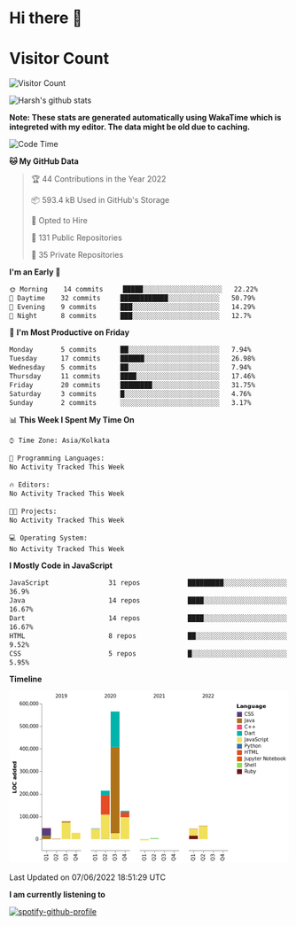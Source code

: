 # Hi there 👋 

# Visitor Count
![Visitor Count](https://profile-counter.glitch.me/harsh2201/count.svg)

![Harsh's github stats](https://github-readme-stats.vercel.app/api?username=harsh2201&show_icons=true&theme=radical)

**Note: These stats are generated automatically using WakaTime which is integreted with my editor. The data might be old due to caching.**

<!--START_SECTION:waka-->
![Code Time](http://img.shields.io/badge/Code%20Time-0%20secs-blue)

**🐱 My GitHub Data** 

> 🏆 44 Contributions in the Year 2022
 > 
> 📦 593.4 kB Used in GitHub's Storage 
 > 
> 💼 Opted to Hire
 > 
> 📜 131 Public Repositories 
 > 
> 🔑 35 Private Repositories  
 > 
**I'm an Early 🐤** 

```text
🌞 Morning    14 commits     █████░░░░░░░░░░░░░░░░░░░░   22.22% 
🌆 Daytime    32 commits     ████████████░░░░░░░░░░░░░   50.79% 
🌃 Evening    9 commits      ███░░░░░░░░░░░░░░░░░░░░░░   14.29% 
🌙 Night      8 commits      ███░░░░░░░░░░░░░░░░░░░░░░   12.7%

```
📅 **I'm Most Productive on Friday** 

```text
Monday       5 commits      ██░░░░░░░░░░░░░░░░░░░░░░░   7.94% 
Tuesday      17 commits     ██████░░░░░░░░░░░░░░░░░░░   26.98% 
Wednesday    5 commits      ██░░░░░░░░░░░░░░░░░░░░░░░   7.94% 
Thursday     11 commits     ████░░░░░░░░░░░░░░░░░░░░░   17.46% 
Friday       20 commits     ████████░░░░░░░░░░░░░░░░░   31.75% 
Saturday     3 commits      █░░░░░░░░░░░░░░░░░░░░░░░░   4.76% 
Sunday       2 commits      ░░░░░░░░░░░░░░░░░░░░░░░░░   3.17%

```


📊 **This Week I Spent My Time On** 

```text
⌚︎ Time Zone: Asia/Kolkata

💬 Programming Languages: 
No Activity Tracked This Week

🔥 Editors: 
No Activity Tracked This Week

🐱‍💻 Projects: 
No Activity Tracked This Week

💻 Operating System: 
No Activity Tracked This Week

```

**I Mostly Code in JavaScript** 

```text
JavaScript               31 repos            █████████░░░░░░░░░░░░░░░░   36.9% 
Java                     14 repos            ████░░░░░░░░░░░░░░░░░░░░░   16.67% 
Dart                     14 repos            ████░░░░░░░░░░░░░░░░░░░░░   16.67% 
HTML                     8 repos             ██░░░░░░░░░░░░░░░░░░░░░░░   9.52% 
CSS                      5 repos             █░░░░░░░░░░░░░░░░░░░░░░░░   5.95%

```


**Timeline**

![Chart not found](https://raw.githubusercontent.com/harsh2201/harsh2201/master/charts/bar_graph.png) 


 Last Updated on 07/06/2022 18:51:29 UTC
<!--END_SECTION:waka-->


**I am currently listening to**

[![spotify-github-profile](https://spotify-github-profile.vercel.app/api/view?uid=0zd53poz5lu9da8yk1wq8bpss&cover_image=true)](https://spotify-github-profile.vercel.app/api/view?uid=0zd53poz5lu9da8yk1wq8bpss&redirect=true) 
